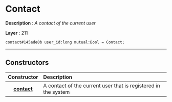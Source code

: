 # Contact

**Description** : *A contact of the current user*

**Layer** : 211

```tl
contact#145ade0b user_id:long mutual:Bool = Contact;
```

---

## Constructors

| Constructor | Description |
| :---: | :--- |
| [**contact**](constructor/contact) | A contact of the current user that is registered in the system |